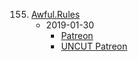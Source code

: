 155. [Awful.Rules](https://linuxgamecast.com/2019/01/lwdw-155-awful-rules/)
     * 2019-01-30
        * [Patreon](https://www.patreon.com/posts/lwdw-155-awful-24344402)
        * [UNCUT Patreon](https://www.patreon.com/posts/lwdw-155-awful-24343783)
